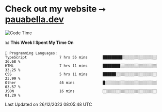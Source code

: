 # Check out my website ⭢ [pauabella.dev](https://pauabella.dev)

<!--START_SECTION:waka-->
![Code Time](http://img.shields.io/badge/Code%20Time-2%2C816%20hrs%2051%20mins-blue)

📊 **This Week I Spent My Time On** 

```text
💬 Programming Languages: 
TypeScript               7 hrs 55 mins       █████████░░░░░░░░░░░░░░░░   36.68 % 
HTML                     7 hrs 11 mins       ████████░░░░░░░░░░░░░░░░░   33.25 % 
CSS                      5 hrs 11 mins       ██████░░░░░░░░░░░░░░░░░░░   23.99 % 
Other                    46 mins             █░░░░░░░░░░░░░░░░░░░░░░░░   03.57 % 
JSON                     16 mins             ░░░░░░░░░░░░░░░░░░░░░░░░░   01.29 % 
```


 Last Updated on 26/12/2023 08:05:48 UTC
<!--END_SECTION:waka-->
